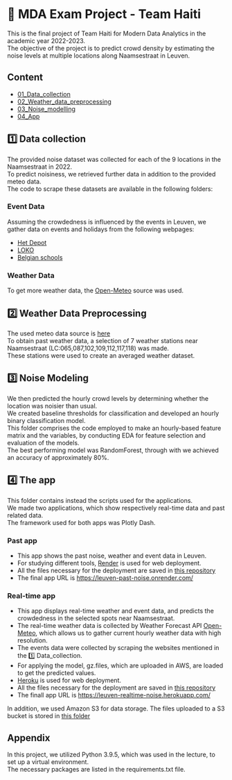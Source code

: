 
# 🌇 MDA Exam Project - Team Haiti
This is the final project of Team Haiti for Modern Data Analytics in the academic year 2022-2023.<br />
The objective of the project is to predict crowd density by estimating the noise levels at multiple locations along Naamsestraat in Leuven.

## Content
- [01_Data_collection](https://github.com/SarahSchrevens/MDA_project/tree/main/01_Data_collection)
- [02_Weather_data_preprocessing](https://github.com/SarahSchrevens/MDA_project/tree/main/02_Weather_data_preprocessing) 
- [03_Noise_modelling](https://github.com/SarahSchrevens/MDA_project/tree/main/03_Noise_modelling) 
- [04_App](https://github.com/SarahSchrevens/MDA_project/tree/main/04_App) 

## 1️⃣ Data collection
The provided noise dataset was collected for each of the 9 locations in the Naamsestraat in 2022.<br />
To predict noisiness, we retrieved further data in addition to the provided meteo data.<br />
The code to scrape these datasets are available in the following folders:<br />
### Event Data
Assuming the crowdedness is influenced by the events in Leuven, we gather data on events and holidays from the following webpages:
- [Het Depot](https://www.hetdepot.be/programma?page1)
- [LOKO](https://www.loko.be/en/past-events)
- [Belgian schools](https://schoolvakanties-be.be/schoolvakanties-2022/)
### Weather Data
To get more weather data, the [Open-Meteo](https://open-meteo.com/) source was used.

## 2️⃣ Weather Data Preprocessing
The used meteo data source is [here](https://rdr.kuleuven.be/dataset.xhtml?persistentId=doi:10.48804/SSRN3F)<br />
To obtain past weather data, a selection of 7 weather stations near Naamsestraat (LC:065,087,102,109,112,117,118) was made.<br />
These stations were used to create an averaged weather dataset.

## 3️⃣ Noise Modeling
We then predicted the hourly crowd levels by determining whether the location was noisier than usual.<br />
We created baseline thresholds for classification and developed an hourly binary classification model.<br />
This folder comprises the code employed to make an hourly-based feature matrix and the variables, by conducting EDA for feature selection and evaluation of the models.<br />
The best performing model was RandomForest, through with we achieved an accuracy of approximately 80%.

## 4️⃣ The app
This folder contains instead the scripts used for the applications.<br />
We made two applications, which show respectively real-time data and past related data.<br />
The framework used for both apps was Plotly Dash.
### Past app
- This app shows the past noise, weather and event data in Leuven. 
- For studying different tools, [Render](https://render.com/) is used for web deployment.
- All the files necessary for the deployment are saved in [this repository](https://github.com/Shinichi99/leuven-past-render-app)
- The final app URL is https://leuven-past-noise.onrender.com/
### Real-time app
- This app displays real-time weather and event data, and predicts the crowdedness in the selected spots near Naamsestraat.
- The real-time weather data is collected by Weather Forecast API [Open-Meteo](https://open-meteo.com/), which allows us to gather current hourly weather data with high resolution. 
- The events data were collected by scraping the websites mentioned in the 1️⃣ Data_collection.
- For applying the model, gz.files, which are uploaded in AWS, are loaded to get the predicted values.
- [Heroku](https://www.heroku.com/) is used for web deployment.
- All the files necessary for the deployment are saved in [this repository](https://github.com/Shinichi99/leuven-realtime-heroku-app)
- The finall app URL is https://leuven-realtime-noise.herokuapp.com/

In addition, we used Amazon S3 for data storage. The files uploaded to a S3 bucket is stored in [this folder](https://github.com/SarahSchrevens/MDA_project/tree/main/04_App/AWS)

## Appendix
In this project, we utilized Python 3.9.5, which was used in the lecture, to set up a virtual environment.<br />
The necessary packages are listed in the requirements.txt file.
